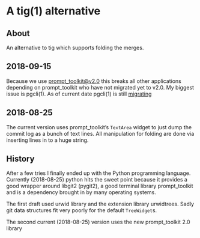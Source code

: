 # A tig(1) alternative

## About

An alternative to tig which supports folding the merges.

## 2018-09-15

Because we use prompt_toolkit@v2.0 this breaks all other applications depending
on prompt_toolkit who have not migrated yet to v2.0. My biggest issue is
pgcli(1). As of current date pgcli(1) is still
[migrating](https://github.com/dbcli/pgcli/pull/930)

## 2018-08-25

The current version uses prompt_toolkit’s `TextArea` widget to just dump the
commit log as a bunch of text lines. All manipulation for folding are done via
inserting lines in to a huge string.

## History

After a few tries I finally ended up with the Python programming language.
Currently (2018-08-25) python hits the sweet point because it provides a good
wrapper around libgit2 (pygit2), a good terminal library prompt_toolkit and is a
dependency brought in by many operating systems.

The first draft used urwid library and the extension library urwidtrees. Sadly
git data structures fit very poorly for the default `TreeWidget`s.

The second current (2018-08-25) version uses the new prompt_toolkit 2.0 library
